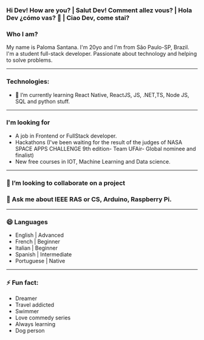 ### Hi Dev! How are you? | Salut Dev! Comment allez vous? | Hola Dev ¿cómo vas? 👋 | Ciao Dev, come stai?

<!--
**pahsantana/pahsantana** is a ✨ _special_ ✨ repository because its `README.md` (this file) appears on your GitHub profile.-->

### Who I am?

My name is Paloma Santana. I'm 20yo and I'm from São Paulo-SP, Brazil. I'm a student full-stack developer. Passionate about technology and helping to solve problems.

------------------------------------------------------------------------------------------------------------------------------------------------

### Technologies:
- 🌱 I’m currently learning React Native, ReactJS, JS, .NET,TS, Node JS, SQL and python stuff.
-------------------------------------------------------------------------------------------------------------------------------------------------
### I'm looking for

- A job in Frontend or FullStack developer.
- Hackathons (I've been waiting for the result of the judges of NASA SPACE APPS CHALLENGE 9th edition- Team UFAir- Global nominee and finalist) 
- New free courses in IOT, Machine Learning and Data science.

-------------------------------------------------------------------------------------------------------------------------------------------------
### 👯 I’m looking to collaborate on a project

### 💬 Ask me about IEEE RAS or CS, Arduino, Raspberry Pi.
--------------------------------------------------------------------------------------------------------------------------------------------------
### 😄 Languages

- English | Advanced
- French | Beginner
- Italian | Beginner
- Spanish | Intermediate
- Portuguese | Native

--------------------------------------------------------------------------------------------------------------------------------------------------
### ⚡ Fun fact:

- Dreamer
- Travel addicted
- Swimmer
- Love commedy series
- Always learning
- Dog person

